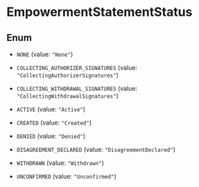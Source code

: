 

# EmpowermentStatementStatus

## Enum


* `NONE` (value: `"None"`)

* `COLLECTING_AUTHORIZER_SIGNATURES` (value: `"CollectingAuthorizerSignatures"`)

* `COLLECTING_WITHDRAWAL_SIGNATURES` (value: `"CollectingWithdrawalSignatures"`)

* `ACTIVE` (value: `"Active"`)

* `CREATED` (value: `"Created"`)

* `DENIED` (value: `"Denied"`)

* `DISAGREEMENT_DECLARED` (value: `"DisagreementDeclared"`)

* `WITHDRAWN` (value: `"Withdrawn"`)

* `UNCONFIRMED` (value: `"Unconfirmed"`)



